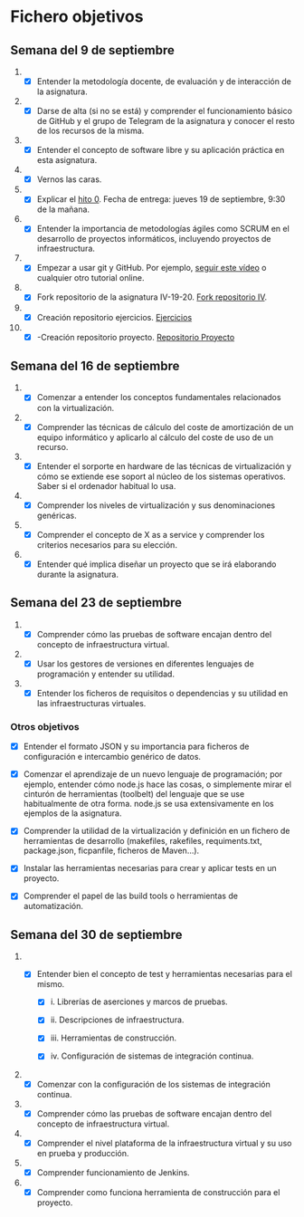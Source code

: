 # Fichero objetivos

## Semana del 9 de septiembre
1. - [x] Entender la metodología docente, de evaluación y de interacción de la asignatura.
2. - [x] Darse de alta (si no se está) y comprender el funcionamiento básico de GitHub y el grupo de Telegram de la asignatura y conocer el resto de los recursos de la misma.
3. - [x] Entender el concepto de software libre y su aplicación práctica en esta asignatura.
4. - [x] Vernos las caras.
5. - [x] Explicar el [hito 0](http://jj.github.io/IV/documentos/proyecto/0.Repositorio). Fecha de entrega: jueves 19 de septiembre, 9:30 de la mañana.
6. - [x]  Entender la importancia de metodologías ágiles como SCRUM en el desarrollo de proyectos informáticos, incluyendo proyectos de infraestructura.
7. - [x] Empezar a usar git y GitHub. Por ejemplo, [seguir este vídeo](https://www.youtube.com/watch?v=gmXyJI01qa8) o cualquier otro tutorial online.
8. - [x] Fork repositorio de la asignatura IV-19-20. [Fork repositorio IV](https://github.com/juaneml/IV-19-20).
9. - [x] Creación repositorio ejercicios. [Ejercicios](https://github.com/juaneml/Ejercicios-IV)
10. - [x] -Creación repositorio proyecto. [Repositorio Proyecto](https://github.com/juaneml/IV_1920_Proyecto)

## Semana del 16 de septiembre
1. - [x] Comenzar a entender los conceptos fundamentales relacionados con la virtualización.
2. - [x] Comprender las técnicas de cálculo del coste de amortización de un equipo informático y aplicarlo al cálculo del coste de uso de un recurso.
3. - [x] Entender el sorporte en hardware de las técnicas de virtualización y cómo se extiende ese soport al núcleo de los sistemas operativos. Saber si el ordenador habitual lo usa.
4. - [x] Comprender los niveles de virtualización y sus denominaciones genéricas.
5. - [x] Comprender el concepto de X as a service y comprender los criterios necesarios para su elección.
6. - [x] Entender qué implica diseñar un proyecto que se irá elaborando durante la asignatura.

## Semana del 23 de septiembre
1. - [x] Comprender cómo las pruebas de software encajan dentro del concepto de infraestructura virtual.

2. - [x] Usar los gestores de versiones en diferentes lenguajes de programación y entender su utilidad.

3. - [x] Entender los ficheros de requisitos o dependencias y su utilidad en las infraestructuras virtuales. 

### Otros objetivos
- [x] Entender el formato JSON y su importancia para ficheros de configuración e intercambio genérico de datos.

- [x] Comenzar el aprendizaje de un nuevo lenguaje de programación; por ejemplo, entender cómo node.js hace las cosas, o simplemente mirar el cinturón de herramientas (toolbelt) del lenguaje que se use habitualmente de otra forma. node.js se usa extensivamente en los ejemplos de la asignatura.
- [x] Comprender la utilidad de la virtualización y definición en un fichero de herramientas de desarrollo (makefiles, rakefiles, requiments.txt, package.json, ficpanfile, ficheros de Maven...). 
- [x] Instalar las herramientas necesarias para crear y aplicar tests en un proyecto.
- [x] Comprender el papel de las build tools o herramientas de automatización.


## Semana del 30 de septiembre
1. - [x] Entender bien el concepto de test y herramientas necesarias para el mismo.

      - [x] i. Librerías de aserciones y marcos de pruebas.

      - [x] ii. Descripciones de infraestructura.

      - [x] iii. Herramientas de construcción.

      - [x] iv. Configuración de sistemas de integración continua.
2. - [x] Comenzar con la configuración de los sistemas de integración continua.

3. - [x] Comprender cómo las pruebas de software encajan dentro del concepto de infraestructura virtual.

4. - [x] Comprender el nivel plataforma de la infraestructura virtual y su uso en prueba y producción.

5. - [x] Comprender funcionamiento de Jenkins.
6. - [x] Comprender como funciona herramienta de construcción para el proyecto.
